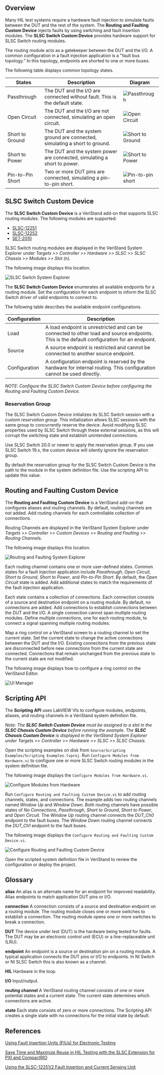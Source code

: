 ## Overview

Many HIL test systems require a hardware fault injection to simulate faults between the DUT and the rest of the system. The **Routing and Faulting Custom Device** injects faults by using switching and fault insertion modules. The **SLSC Switch Custom Device** provides hardware support for SLSC Switch routing modules.

The routing module acts as a gatekeeper between the DUT and the I/O. A common configuration in a fault injection application is a "fault bus topology." In this topology, endpoints are shorted to one or more buses.

The following table displays common topology states.

| States | Description | Diagram |
|---|---|---|
| Passthrough | The DUT and the I/O are connected without fault. This is the default state. | ![Passthrough](https://ni.scene7.com/is/image/ni/wraiiira5591242785034529104?scl=1) |
| Open Circuit | The DUT and the I/O are not connected, simulating an open circuit. | ![Open Circuit](https://ni.scene7.com/is/image/ni/lrknfeim3638940521012328059?scl=1)|
| Short to Ground | The DUT and the system ground are connected, simulating a short to ground. | ![Short to Ground](https://ni.scene7.com/is/image/ni/yijyimpy803861224648293470?scl=1) |
| Short to Power | The DUT and the system power are connected, simulating a short to power. | ![Short to Power](https://ni.scene7.com/is/image/ni/yijyimpy803861224648293470?scl=1) |
| Pin-to-Pin Short | Two or more DUT pins are connected, simulating a pin-to-pin short. | ![Pin-to-pin short](https://ni.scene7.com/is/image/ni/bbkmcugz4974244261650505563?scl=1) |

## SLSC Switch Custom Device

The **SLSC Switch Custom Device** is a VeriStand add-on that supports SLSC routing modules. The following modules are supported:
* [SLSC-12251](https://www.ni.com/en-us/support/model.slsc-12251.html)
* [SLSC-12252](https://www.ni.com/en-us/support/model.slsc-12252.html)
* [SET-2010](https://www.smart-e-tech.de/en/products/signal-conditioning-with-slsc/set-slsc-cards/set-2010-routing-card/)

SLSC Switch routing modules are displayed in the VeriStand System Explorer under _Targets >> Controller >> Hardware >> SLSC >> SLSC Chassis >> Modules >> Slot (n)_.

The following image displays this location.

![SLSC Switch System Explorer](Support/SLSC%20Switch%20System%20Explorer.png)

The **SLSC Switch Custom Device** enumerates all available endpoints for a routing module. Set the configuration for each endpoint to inform the SLSC Switch driver of valid endpoints to connect to.

The following table describes the available endpoint configurations.

| Configuration | Description |
|---|---|
| Load | A load endpoint is unrestricted and can be connected to other load and source endpoints. This is the default configuration for an endpoint. |
| Source | A source endpoint is restricted and cannot be connected to another source endpoint. |
| Configuration | A configuration endpoint is reserved by the hardware for internal routing. This configuration cannot be used directly. |

_NOTE: Configure the SLSC Switch Custom Device before configuring the Routing and Faulting Custom Device._

### Reservation Group

The SLSC Switch Custom Device initializes its SLSC Switch session with a custom _reservation group_. This initialization allows SLSC sessions with the same group to concurrently reserve the device. Avoid modifying SLSC properties used by SLSC Switch through these external sessions, as this will corrupt the switching state and establish unintended connections.

Use SLSC Switch 20.0 or newer to apply the reservation group. If you use SLSC Switch 19.x, the custom device will silently ignore the reservation group.

By default the reservation group for the SLSC Switch Custom Device is the path to the module in the system definition file. Use the scripting API to update this value.

## Routing and Faulting Custom Device

The **Routing and Faulting Custom Device** is a VeriStand add-on that configures aliases and routing channels. By default, routing channels are not added. Add routing channels for each controllable collection of connections.

Routing Channels are displayed in the VeriStand System Explorer under _Targets >> Controller >> Custom Devices >> Routing and Faulting >> Routing Channels_.

The following image displays this location.

![Routing and Faulting System Explorer](Support/Routing%20and%20Faulting%20System%20Explorer.png)

Each routing channel contains one or more user-defined states. Common states for a fault injection application include _Passthrough_, _Open Circuit_, _Short to Ground_, _Short to Power_, and _Pin-to-Pin Short_. By default, the _Open Circuit_ state is added. Add additional states to match the requirements of the fault injection application.

Each state contains a collection of connections. Each connection consists of a source and destination endpoint on a routing module. By default, no connections are added. Add connections to establish connections between the DUT and the I/O. A single connection cannot span multiple routing modules. Define multiple connections, one for each routing module, to connect a signal spanning multiple routing modules.

Map a ring control on a VeriStand screen to a routing channel to set the current state. Set the current state to change the active connections between the DUT and the I/O. Existing connections from the previous state are disconnected before new connections from the current state are connected. Connections that remain unchanged from the previous state to the current state are not modified.

The following image displays how to configure a ring control on the VeriStand Editor.

![UI Manager](Support/UI%20Manager.png)

## Scripting API

The **Scripting API** uses LabVIEW VIs to configure modules, endpoints, aliases, and routing channels in a VeriStand system definition file.

_Note: The **SLSC Switch Custom Device** must be assigned to a slot in the **SLSC Chassis Custom Device** before running the example. The **SLSC Chassis Custom Device** is displayed in the VeriStand System Explorer under Targets >> Controller >> Hardware >> SLSC >> SLSC Chassis._

Open the scripting examples on disk from `Source/Scripting Examples/Scripting Examples.lvproj`. Run `Configure Modules from Hardware.vi` to configure one or more SLSC Switch routing modules in the system definition file.

The following image displays the `Configure Modules from Hardware.vi`.

![Configure Modules from Hardware](Support/Configure%20Modules%20From%20Hardware.png)

Run `Configure Routing and Faulting Custom Device.vi` to add routing channels, states, and connections. The example adds two routing channels named _Window Up_ and _Window Down_. Both routing channels have possible states of _No Connections_, _Passthrough_, _Short to Ground_, _Short to Power_, and _Open Circuit_. The _Window Up_ routing channel connects the _DUT_Ch0_ endpoint to the fault buses. The _Window Down_ routing channel connects the _DUT_Ch1_ endpoint to the fault buses.

The following image displays the `Configure Routing and Faulting Custom Device.vi`.

![Configure Routing and Faulting Custom Device](Support/Configure%20Routing%20and%20Faulting%20Custom%20Device.png)

Open the scripted system definition file in VeriStand to review the configuration or deploy the project.

## Glossary

**alias**   An alias is an alternate name for an endpoint for improved readability. Alias endpoints to match application DUT pins or I/O.

**connection**   A connection consists of a source and destination endpoint on a routing module. The routing module closes one or more switches to establish a connection. The routing module opens one or more switches to break a connection.

**DUT**   The device under test (DUT) is the hardware being tested for faults. The DUT may be an electronic control unit (ECU) or a line-replaceable unit (LRU).

**endpoint**   An endpoint is a source or destination pin on a routing module. A typical application connects the DUT pins or I/O to endpoints. In NI Switch or NI SLSC Switch this is also known as a channel.

**HIL**   Hardware in the loop.

**I/O**   Input/output.

**routing channel**   A VeriStand routing channel consists of one or more potential states and a current state. The current state determines which connections are active.

**state**   Each state consists of zero or more connections. The Scripting API creates a single state with no connections for the initial state by default.

## References

[Using Fault Insertion Units (FIUs) for Electronic Testing](http://www.ni.com/en-us/innovations/white-papers/09/using-fault-insertion-units--fius--for-electronic-testing.html)

[Save Time and Maximize Reuse in HIL Testing with the SLSC Extension for PXI and CompactRIO](https://www.ni.com/en-us/innovations/white-papers/18/save-time-and-maximize-reuse-in-hil-testing-with-the-slsc-extens.html)

[Using the SLSC-12251/2 Fault Insertion and Current Sensing Unit](https://www.ni.com/en-us/innovations/white-papers/19/using-the-slsc-12251-2-fault-insertion-and-current-sensing-unit.html)
